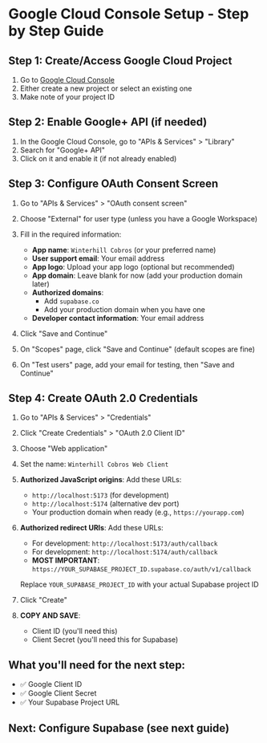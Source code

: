 # Google Cloud Console Setup - Step by Step Guide

## Step 1: Create/Access Google Cloud Project

1. Go to [Google Cloud Console](https://console.cloud.google.com/)
2. Either create a new project or select an existing one
3. Make note of your project ID

## Step 2: Enable Google+ API (if needed)

1. In the Google Cloud Console, go to "APIs & Services" > "Library"
2. Search for "Google+ API" 
3. Click on it and enable it (if not already enabled)

## Step 3: Configure OAuth Consent Screen

1. Go to "APIs & Services" > "OAuth consent screen"
2. Choose "External" for user type (unless you have a Google Workspace)
3. Fill in the required information:
   - **App name**: `Winterhill Cobros` (or your preferred name)
   - **User support email**: Your email address
   - **App logo**: Upload your app logo (optional but recommended)
   - **App domain**: Leave blank for now (add your production domain later)
   - **Authorized domains**: 
     - Add `supabase.co` 
     - Add your production domain when you have one
   - **Developer contact information**: Your email address

4. Click "Save and Continue"
5. On "Scopes" page, click "Save and Continue" (default scopes are fine)
6. On "Test users" page, add your email for testing, then "Save and Continue"

## Step 4: Create OAuth 2.0 Credentials

1. Go to "APIs & Services" > "Credentials"
2. Click "Create Credentials" > "OAuth 2.0 Client ID"
3. Choose "Web application"
4. Set the name: `Winterhill Cobros Web Client`
5. **Authorized JavaScript origins**: Add these URLs:
   - `http://localhost:5173` (for development)
   - `http://localhost:5174` (alternative dev port)
   - Your production domain when ready (e.g., `https://yourapp.com`)

6. **Authorized redirect URIs**: Add these URLs:
   - For development: `http://localhost:5173/auth/callback`
   - For development: `http://localhost:5174/auth/callback`
   - **MOST IMPORTANT**: `https://YOUR_SUPABASE_PROJECT_ID.supabase.co/auth/v1/callback`
   
   Replace `YOUR_SUPABASE_PROJECT_ID` with your actual Supabase project ID

7. Click "Create"
8. **COPY AND SAVE**: 
   - Client ID (you'll need this)
   - Client Secret (you'll need this for Supabase)

## What you'll need for the next step:
- ✅ Google Client ID
- ✅ Google Client Secret  
- ✅ Your Supabase Project URL

## Next: Configure Supabase (see next guide)
